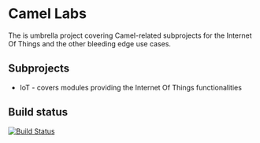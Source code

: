 # Camel Labs

The is umbrella project covering Camel-related subprojects for the Internet Of Things and the other bleeding edge use cases.

## Subprojects

- IoT - covers modules providing the Internet Of Things functionalities

## Build status

[![Build Status](https://travis-ci.org/camel-labs/camel-labs.svg?branch=master)](https://travis-ci.org/camel-labs/camel-labs)